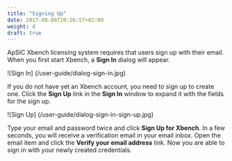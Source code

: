 ```yaml
---
title: "Signing Up"
date: 2017-08-06T20:26:57+02:00
weight: 4
draft: true
---
```


ApSIC Xbench licensing system requires that users sign up with their
email. When you first start Xbench, a **Sign In** dialog will appear.

![Sign In] (/user-guide/dialog-sign-in.jpg)

If you do not have yet an Xbench account, you need to sign up to create
one. Click the **Sign Up** link in the **Sign In** window to expand it with the
fields for the sign up.

![Sign Up] (/user-guide/dialog-sign-in-sign-up.jpg)

Type your email and password twice and click **Sign Up for Xbench**.
In a few seconds, you will receive a verification email in your email
inbox. Open the email item and click the **Verify your email address**
link.
Now you are able to sign in with your newly created credentials.